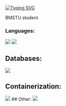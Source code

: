 [![Typing SVG](https://readme-typing-svg.herokuapp.com?color=%2336BCF7&lines=Ruslan+Sagadulaev)](https://git.io/typing-svg)

BMSTU student

### Languages:
<a href="https://github.com/SaRu621?tab=repositories&language=go" target="_blank"><img src="https://skillicons.dev/icons?i=go"/></a>
<a href="https://github.com/SaRu621?tab=repositories&language=cpp" target="_blank"><img src="https://skillicons.dev/icons?i=cpp"/></a>
## Databases:
<a><img src="https://skillicons.dev/icons?i=postgres"/></a>
## Containerization:
<img src="https://skillicons.dev/icons?i=docker"/>
## Other:
<img src="https://skillicons.dev/icons?i=linux"/>
